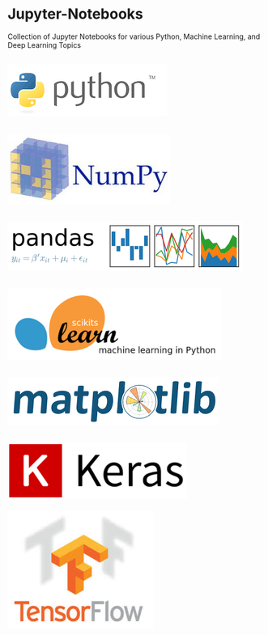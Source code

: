 # Jupyter-Notebooks  
Collection of Jupyter Notebooks for various Python, Machine Learning, and Deep Learning Topics  

[![Image Alt Text](images/Python.png)](python)  
------------------------------------------------------------------------------------------- 
[![Image Alt Text](images/NumPy.png)](numpy)  
-------------------------------------------------------------------------------------------  
[![Image Alt Text](images/Pandas.png)](pandas)  
-------------------------------------------------------------------------------------------  
[![Image Alt Text](images/scikit-learn.png)](scikit-learn)  
-------------------------------------------------------------------------------------------  
[![Image Alt Text](images/Matplotlib.png)](matplotlib)  
-------------------------------------------------------------------------------------------  
[![Image Alt Text](images/Keras.png)](keras)  
-------------------------------------------------------------------------------------------  
[![Image Alt Text](images/TensorFlow.png)](tensorflow)  
